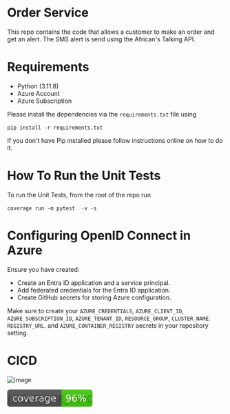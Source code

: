 # Order Service

This repo contains the code that allows a customer to make an order and get an alert. The SMS alert is send using the African's Talking API. 

# Requirements
* Python (3.11.8)
* Azure Account
* Azure Subscription

Please install the dependencies via the `requirements.txt` file using 
```commandline
pip install -r requirements.txt
```
If you don't have Pip installed please follow instructions online on how to do it.

# How To Run the Unit Tests
To run the Unit Tests, from the root of the repo run
```commandline
coverage run -m pytest  -v -s
```

# Configuring OpenID Connect in Azure
Ensure you have created:
* Create an Entra ID application and a service principal.
* Add federated credentials for the Entra ID application.
* Create GitHub secrets for storing Azure configuration.

Make sure to create your `AZURE_CREDENTIALS`, `AZURE_CLIENT_ID`, `AZURE_SUBSCRIPTION_ID`, `AZURE_TENANT_ID`, `RESOURCE_GROUP`, `CLUSTER_NAME`. `REGISTRY_URL`. and `AZURE_CONTAINER_REGISTRY` aecrets in your repository setting.

# CICD
![image](https://github.com/OkothPius/SAAS/assets/47280229/7145bd75-a55a-4ddc-ab32-92c918900f3c)

[![Coverage Status](coverage.svg)](https://github.com/OkothPius/Order-Service)
